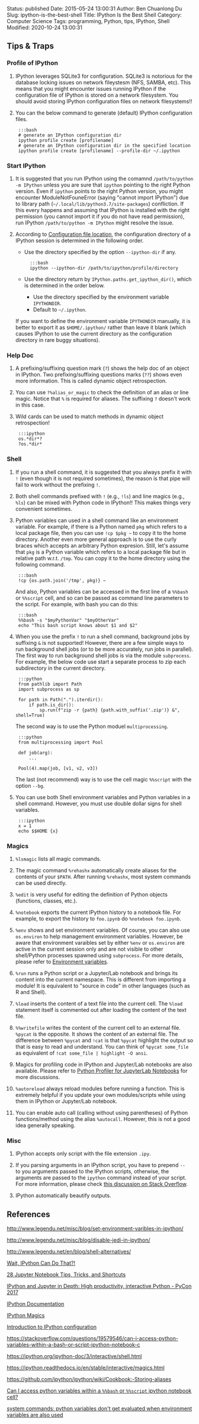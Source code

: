 Status: published
Date: 2015-05-24 13:00:31
Author: Ben Chuanlong Du
Slug: ipython-is-the-best-shell
Title: IPython Is the Best Shell
Category: Computer Science
Tags: programming, Python, tips, IPython, Shell
Modified: 2020-10-24 13:00:31

## Tips & Traps 

### Profile of IPython

1. IPython leverages SQLite3 for configuration.
    SQLite3 is notorious for the database locking issues on network fileystesm (NFS, SAMBA, etc).
    This means that you might encounter issues running IPython
    if the configuration file of IPython is stored on a network filesystem.
    You should avoid storing IPython configuration files on network filesystems!!

2. You can the below command to generate (default) IPython configuration files.

        :::bash
        # generate an IPython configuration dir
        ipython profile create [profilename]
        # generate an IPython configuration dir in the specified location
        ipython profile create [profilename] --profile-dir ~/.ipython

### Start IPython

1. It is suggested that you run IPython using the comamnd `/path/to/python -m IPython`
    unless you are sure that `ipython` pointing to the right Python version.
    Even if `ipython` points to the right Python version,
    you might encounter ModuleNotFouneError (saying "cannot import IPython")
    due to library path (`~/.local/lib/python3.7/site-packages`) confliction. 
    If this every happens
    and assuming that IPython is installed with the right permission 
    (you cannot import it if you do not have read permission), 
    run IPython `/path/to/python -m IPython` might resolve the issue.

2. According to [Configuration file location](https://ipython.readthedocs.io/en/stable/development/config.html#configuration-file-location),
    the configuration directory of a IPython session is determined in the following order.

    - Use the directory specified by the option `--ipython-dir` if any.

            :::bash
            ipython --ipython-dir /path/to/ipython/profile/directory

    - Use the directory return by `IPython.paths.get_ipython_dir()`,
        which is determined in the order below. 
        - Use the directory specified by the environment variable `IPYTHONDIR`.
        - Default to `~/.ipython`.

    If you want to define the environment variable `IPYTHONDIR` manually,
    it is better to export it as `$HOME/.ipython/` rather than leave it blank
    (which causes IPython to use the current directory as the configuration directory in rare buggy situations).

### Help Doc

1. A prefixing/suffixing question mark (`?`) shows the help doc of an object in IPython.
    Two prefixing/suffixing questions marks (`??`) shows even more information. 
    This is called dynamic object retrospection.

2. You can use `?%alias_or_magic` to check the definition of an alias or line magic.
    Notice that `%` is required for aliases. 
    The suffixing `?` doesn't work in this case.

3. Wild cards can be used to match methods in dynamic object retrospection!

        :::ipython
        os.*dir*?
        ?os.*dir*

### Shell 

1. If you run a shell command, 
    it is suggested that you always prefix it with `!` 
    (even though it is not required sometimes),
    the reason is that pipe will fail to work without the prefixing `!`.

2. Both shell commands prefixed with `!` (e.g., `!ls`) and line magics (e.g., `%ls`) 
    can be mixed with Python code in IPython!!
    This makes things very convenient sometimes.

2. Python variables can used in a shell command like an environment variable. 
    For example, 
	if there is a Python named `pkg` which refers to a local package file,
	then you can use `!cp $pkg ~` to copy it to the home directory. 
	Another even more general approach is to use the curly braces
	which accepts an arbitrary Python expresion.
	Still, 
	let's assume that `pkg` is a Python variable which refers to a local package file 
	but in relative path w.r.t. `/tmp`.
	You can copy it to the home directory using the following command.

        :::bash
		!cp {os.path.join('/tmp', pkg)} ~

    And also, 
    Python variables can be accessed in the first line 
    of a `%%bash` or `%%script` cell, 
    and so can be passed as command line parameters to the script. 
    For example, with bash you can do this:

        :::bash
        %%bash -s "$myPythonVar" "$myOtherVar"
        echo "This bash script knows about $1 and $2"

3. When you use the prefix `!` to run a shell command,
    background jobs by suffixing `&` is not supported!
    However, 
    there are a few simple ways to run background shell jobs 
    (or to be more accurately, run jobs in parallel).
    The first way to run background shell jobs is via the module `subprocess`. 
    For example, 
    the below code use start a separate process to zip each subdirectory 
    in the current directory.

        :::python
        from pathlib import Path
        import subprocess as sp

        for path in Path(".").iterdir():
            if path.is_dir():
                sp.run(f"zip -r {path} {path.with_suffix('.zip')} &", shell=True)

    The second way is to use the Python moduel `multiprocessing`. 
    
        :::python
        from multiprocessing import Pool
        
        def job(arg):
            ...

        Pool(4).map(job, [v1, v2, v3])

    The last (not recommend) way is to use the cell magic `%%script` with the option `--bg`.

4. You can use both Shell environment variables and Python variables in a shell command.
    However, 
    you must use double dollar signs for shell variables.

        :::ipython
        x = 1
        echo $$HOME {x}

### Magics

1. `%lsmagic` lists all magic commands.

2. The magic command `%rehashx` automatically create aliases for the contents of your `$PATH`.
    After running `%rehashx`,
    most system commands can be used directly.

2. `%edit` is very useful for editing the definition of Python objects (functions, classes, etc.).

10. `%notebook` exports the current IPython history to a notebook file. 
    For example, 
    to export the history to `foo.ipynb` do `%notebook foo.ipynb`.

2. `%env` shows and set environment variables.
    Of course, 
    you can also use `os.environ` to help management environment variables.
    However, 
    be aware that environment varaibles set by either `%env` or `os.environ` 
    are active in the current session only
    and are not visible to other shell/Python processes spawned using `subprocess`.
    For more details, 
    please refer to [Environment variables](https://ipython.readthedocs.io/en/stable/interactive/shell.html#environment-variables).

3. `%run` runs a Python script or a Jupyter/Lab notebook 
    and brings its content into the current namespace.
    This is different from importing a module!
    It is equivalent to "source in code" in other languages (such as R and Shell).

4. `%load` inserts the content of a text file into the current cell.
    The `%load` statement itself is commented out after loading the content of the text file.

5. `%%writefile` writes the content of the current cell to an external file.
    `%pycat` is the opposite. 
    It shows the content of an external file. 
    The difference between `%pycat` and `!cat` is that `%pycat` highlight the output so that is easy to read and understand.
    You can think of `%pycat some_file` as equivalent of `!cat some_file | highlight -O ansi`.

6. Magics for profiling code in IPython and Jupyter/Lab notebooks are also available.
    Please refer to
    [Python Profiler for JupyterLab Notebooks](http://www.legendu.net/misc/blog/python-profile-notebook/)
    for more discussions.

9. `%autoreload` always reload modules before running a function.
    This is extremely helpful if you update your own modules/scripts 
    while using them in IPython or Jupyter/Lab notebook.

2. You can enable auto call (calling without using parentheses) of Python functions/method 
    using the alias `%autocall`.
    However, 
    this is not a good idea generally speaking.

### Misc

1. IPython accepts only script with the file extension `.ipy`.

2. If you parsing arguments in an IPython script, 
    you have to prepend `-- ` to you arguments passed to the IPython scripts,
    otherwise,
    the arguments are passed to the `ipython` command instead of your script.
    For more information,
    please check [this discussion on Stack Overflow](https://stackoverflow.com/questions/22631845/how-to-pass-command-line-arguments-to-ipython).

3. IPython automatically beautify outputs.

## References

http://www.legendu.net/misc/blog/set-environment-varibles-in-ipython/

http://www.legendu.net/misc/blog/disable-jedi-in-ipython/

http://www.legendu.net/en/blog/shell-alternatives/

[Wait, IPython Can Do That?!](https://ep2019.europython.eu/media/conference/slides/cBeHNyZ-wait-ipython-can-do-that.pdf)

[​​​​28 Jupyter Notebook Tips, Tricks, and Shortcuts](https://www.dataquest.io/blog/jupyter-notebook-tips-tricks-shortcuts/)

[IPython and Jupyter in Depth: High productivity, interactive Python - PyCon 2017](https://www.youtube.com/watch?v=VQBZ2MqWBZI)

[IPython Documentation](https://ipython.readthedocs.io/en/stable/index.html)

[IPython Magics](https://ipython.readthedocs.io/en/stable/interactive/magics.html)

[Introduction to IPython configuration](https://ipython.readthedocs.io/en/stable/config/intro.html)

https://stackoverflow.com/questions/19579546/can-i-access-python-variables-within-a-bash-or-script-ipython-notebook-c

https://ipython.org/ipython-doc/3/interactive/shell.html

https://ipython.readthedocs.io/en/stable/interactive/magics.html

https://github.com/ipython/ipython/wiki/Cookbook:-Storing-aliases

[Can I access python variables within a `%%bash` or `%%script` ipython notebook cell?](https://stackoverflow.com/questions/19579546/can-i-access-python-variables-within-a-bash-or-script-ipython-notebook-c)

[system commands: python variables don't get evaluated when environment variables are also used](https://github.com/ipython/ipython/issues/6527)
